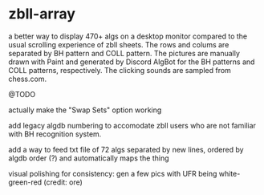 # zbll-array
a better way to display 470+ algs on a desktop monitor compared to the usual scrolling experience of zbll sheets. The rows and colums are separated by BH pattern and COLL pattern. The pictures are manually drawn with Paint and generated by Discord AlgBot for the BH patterns and COLL patterns, respectively. The clicking sounds are sampled from chess.com.

@TODO

actually make the "Swap Sets" option working

add legacy algdb numbering to accomodate zbll users who are not familiar with BH recognition system.

add a way to feed txt file of 72 algs separated by new lines, ordered by algdb order (?) and automatically maps the thing

visual polishing for consistency: gen a few pics with UFR being white-green-red (credit: ore)

